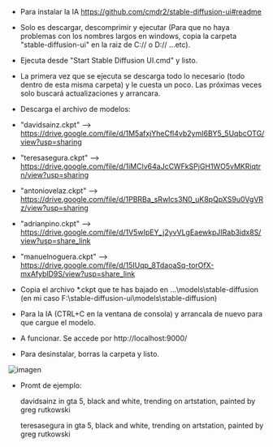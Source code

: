 - Para instalar la IA 
https://github.com/cmdr2/stable-diffusion-ui#readme
- Solo es descargar, descomprimir y ejecutar (Para que no haya problemas con los nombres largos en windows, copia la carpeta "stable-diffusion-ui" 
  en la raiz de C:// o D://  ...etc).
- Ejecuta desde "Start Stable Diffusion UI.cmd" y listo.
- La primera vez que se ejecuta se descarga todo lo necesario (todo dentro de esta misma carpeta) y le cuesta un poco. 
  Las próximas veces solo buscará actualizaciones y arrancara.
- Descarga el archivo de modelos:
- "davidsainz.ckpt" --> https://drive.google.com/file/d/1M5afxjYheCfl4vb2ymI6BY5_5UqbcOTG/view?usp=sharing
- "teresasegura.ckpt" --> https://drive.google.com/file/d/1iMClv64aJcCWFkSPjGH1WO5vMKRiqtrn/view?usp=sharing
- "antoniovelaz.ckpt" --> https://drive.google.com/file/d/1PBRBa_sRwIcs3N0_uK8pQpXS9u0VgVRz/view?usp=sharing
- "adrianpino.ckpt" --> https://drive.google.com/file/d/1V5wIpEY_j2yvVLgEaewkpJIRab3idx8S/view?usp=share_link
- "manuelnoguera.ckpt" --> https://drive.google.com/file/d/15IUqp_8TdaoaSq-torOfX-mxAfyblD9S/view?usp=share_link

- Copia el archivo *.ckpt que te has bajado en ...\models\stable-diffusion (en mi caso F:\stable-diffusion-ui\models\stable-diffusion)
- Para la IA (CTRL+C en la ventana de consola) y arrancala de nuevo para que cargue el modelo.
- A funcionar. Se accede por http://localhost:9000/

- Para desinstalar, borras la carpeta y listo.

![imagen](https://user-images.githubusercontent.com/115738597/197407550-b2da8885-ca40-4822-95e3-b980b1fd7752.png)


- Promt de ejemplo: 
    
    davidsainz in gta 5, black and white, trending on artstation, painted by greg rutkowski
    
    teresasegura in gta 5, black and white, trending on artstation, painted by greg rutkowski

